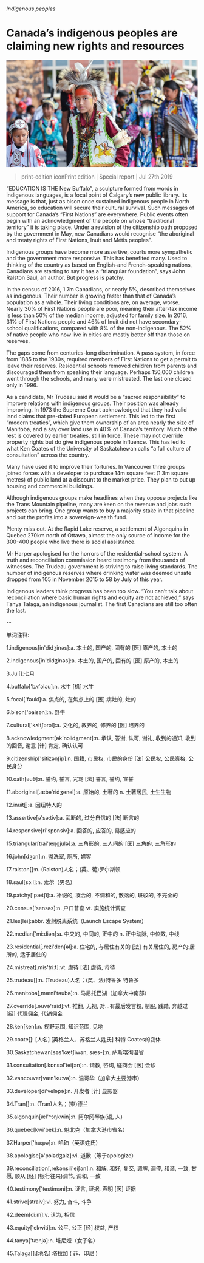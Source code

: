 ###### Indigenous peoples

# Canada’s indigenous peoples are claiming new rights and resources 

![image](images/20190727_SRP093_1.jpg) 

> print-edition iconPrint edition | Special report | Jul 27th 2019 

“EDUCATION IS THE New Buffalo”, a sculpture formed from words in indigenous languages, is a focal point of Calgary’s new public library. Its message is that, just as bison once sustained indigenous people in North America, so education will secure their cultural survival. Such messages of support for Canada’s “First Nations” are everywhere. Public events often begin with an acknowledgment of the people on whose “traditional territory” it is taking place. Under a revision of the citizenship oath proposed by the government in May, new Canadians would recognise “the aboriginal and treaty rights of First Nations, Inuit and Métis peoples”. 

Indigenous groups have become more assertive, courts more sympathetic and the government more responsive. This has benefited many. Used to thinking of the country as based on English-and French-speaking nations, Canadians are starting to say it has a “triangular foundation”, says John Ralston Saul, an author. But progress is patchy. 

In the census of 2016, 1.7m Canadians, or nearly 5%, described themselves as indigenous. Their number is growing faster than that of Canada’s population as a whole. Their living conditions are, on average, worse. Nearly 30% of First Nations people are poor, meaning their after-tax income is less than 50% of the median income, adjusted for family size. In 2016, 31% of First Nations people and 46% of Inuit did not have secondary-school qualifications, compared with 8% of the non-indigenous. The 52% of native people who now live in cities are mostly better off than those on reserves. 

The gaps come from centuries-long discrimination. A pass system, in force from 1885 to the 1930s, required members of First Nations to get a permit to leave their reserves. Residential schools removed children from parents and discouraged them from speaking their language. Perhaps 150,000 children went through the schools, and many were mistreated. The last one closed only in 1996. 

As a candidate, Mr Trudeau said it would be a “sacred responsibility” to improve relations with indigenous groups. Their position was already improving. In 1973 the Supreme Court acknowledged that they had valid land claims that pre-dated European settlement. This led to the first “modern treaties”, which give them ownership of an area nearly the size of Manitoba, and a say over land use in 40% of Canada’s territory. Much of the rest is covered by earlier treaties, still in force. These may not override property rights but do give indigenous people influence. This has led to what Ken Coates of the University of Saskatchewan calls “a full culture of consultation” across the country. 

Many have used it to improve their fortunes. In Vancouver three groups joined forces with a developer to purchase 14m square feet (1.3m square metres) of public land at a discount to the market price. They plan to put up housing and commercial buildings. 

Although indigenous groups make headlines when they oppose projects like the Trans Mountain pipeline, many are keen on the revenue and jobs such projects can bring. One group wants to buy a majority stake in that pipeline and put the profits into a sovereign-wealth fund. 

Plenty miss out. At the Rapid Lake reserve, a settlement of Algonquins in Quebec 270km north of Ottawa, almost the only source of income for the 300-400 people who live there is social assistance. 

Mr Harper apologised for the horrors of the residential-school system. A truth and reconciliation commission heard testimony from thousands of witnesses. The Trudeau government is striving to raise living standards. The number of indigenous reserves where drinking water was deemed unsafe dropped from 105 in November 2015 to 58 by July of this year. 

Indigenous leaders think progress has been too slow. “You can’t talk about reconciliation where basic human rights and equity are not achieved,” says Tanya Talaga, an indigenous journalist. The first Canadians are still too often the last. 

-- 

 单词注释:

1.indigenous[in'didʒinәs]:a. 本土的, 国产的, 固有的 [医] 原产的, 本土的 

2.indigenous[in'didʒinәs]:a. 本土的, 国产的, 固有的 [医] 原产的, 本土的 

3.Jul[]:七月 

4.buffalo['bʌfәlәu]:n. 水牛 [机] 水牛 

5.focal['fәukl]:a. 焦点的, 在焦点上的 [医] 病灶的, 灶的 

6.bison['baisәn]:n. 野牛 

7.cultural['kʌltʃәrәl]:a. 文化的, 教养的, 修养的 [医] 培养的 

8.acknowledgment[әk'nɔlidʒmәnt]:n. 承认, 答谢, 认可, 谢礼, 收到的通知, 收到的回音, 谢意 [计] 肯定, 确认认可 

9.citizenship['sitizәnʃip]:n. 国籍, 市民权, 市民的身份 [法] 公民权, 公民资格, 公民身分 

10.oath[әuθ]:n. 誓约, 誓言, 咒骂 [法] 誓言, 誓约, 宣誓 

11.aboriginal[.æbә'ridʒәnәl]:a. 原始的, 土著的 n. 土著居民, 土生生物 

12.inuit[]:a. 因纽特人的 

13.assertive[ә'sә:tiv]:a. 武断的, 过分自信的 [法] 断言的 

14.responsive[ri'spɒnsiv]:a. 回答的, 应答的, 易感应的 

15.triangular[trai'æŋgjulә]:a. 三角形的, 三人间的 [医] 三角的, 三角形的 

16.john[dʒɔn]:n. 盥洗室, 厕所, 嫖客 

17.ralston[]:n. (Ralston)人名；(英、葡)罗尔斯顿 

18.saul[sɔ:l]:n. 索尔（男名） 

19.patchy['pætʃi]:a. 补缀的, 凑合的, 不调和的, 散落的, 斑驳的, 不完全的 

20.census['sensәs]:n. 户口普查 vt. 实施统计调查 

21.les[lei]:abbr. 发射脱离系统（Launch Escape System） 

22.median['mi:diәn]:a. 中央的, 中间的, 正中的 n. 正中动脉, 中位数, 中线 

23.residential[.rezi'denʃәl]:a. 住宅的, 与居住有关的 [法] 有关居住的, 房产的:居所的, 适于居住的 

24.mistreat[.mis'tri:t]:vt. 虐待 [法] 虐待, 苛待 

25.trudeau[]:n. (Trudeau)人名；(英、法)特鲁多 特鲁多 

26.manitoba[,mæni'tәubә]:n. 马尼托巴湖（加拿大中南部） 

27.override[.әuvә'raid]:vt. 推翻, 无视, 对...有最后发言权, 制服, 践踏, 奔越过 [经] 代理佣金, 代销佣金 

28.ken[ken]:n. 视野范围, 知识范围, 见地 

29.coate[]: [人名] [英格兰人、苏格兰人姓氏] 科特 Coates的变体 

30.Saskatchewan[sәs'kætʃiwәn, sæs-]:n. 萨斯喀彻温省 

31.consultation[.kɒnsәl'teiʃәn]:n. 请教, 咨询, 磋商会 [医] 会诊 

32.vancouver[væn'ku:vә]:n. 温哥华（加拿大主要港市） 

33.developer[di'velәpә]:n. 开发者 [计] 显影器 

34.Tran[]:n. (Tran)人名；(柬)德兰 

35.algonquin[æl'^ɔŋkwin]:n. 阿尔冈琴族(语, 人) 

36.quebec[kwi'bek]:n. 魁北克（加拿大港市省名） 

37.Harper['hɑ:pә]:n. 哈珀（英语姓氏） 

38.apologise[ә'pɔlәdʒaiz]:vi. 道歉（等于apologize） 

39.reconciliation[,rekәnsili'eiʃәn]:n. 和解, 和好, 复交, 调解, 调停, 和谐, 一致, 甘愿, 顺从 [经] (银行往来)调节, 调和, 一致 

40.testimony['testimәni]:n. 证言, 证据, 声明 [医] 证据 

41.strive[straiv]:vi. 努力, 奋斗, 斗争 

42.deem[di:m]:v. 认为, 相信 

43.equity['ekwiti]:n. 公平, 公正 [经] 权益, 产权 

44.tanya['tænjә]:n. 塔尼娅（女子名） 

45.Talaga[]:[地名] 塔拉加 ( 菲、印尼 ) 

